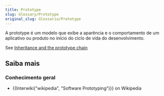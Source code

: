 ```yaml
---
title: Prototype
slug: Glossary/Prototype
original_slug: Glossario/Prototype
---
```

A prototype é um modelo que exibe a aparência e o comportamento de um aplicativo ou produto no início do ciclo de vida do desenvolvimento.

See [Inheritance and the prototype chain](/pt-BR/docs/Web/JavaScript/Inheritance_and_the_prototype_chain)

## Saiba mais

### Conhecimento geral

- {{Interwiki("wikipedia", "Software Prototyping")}} on Wikipedia
